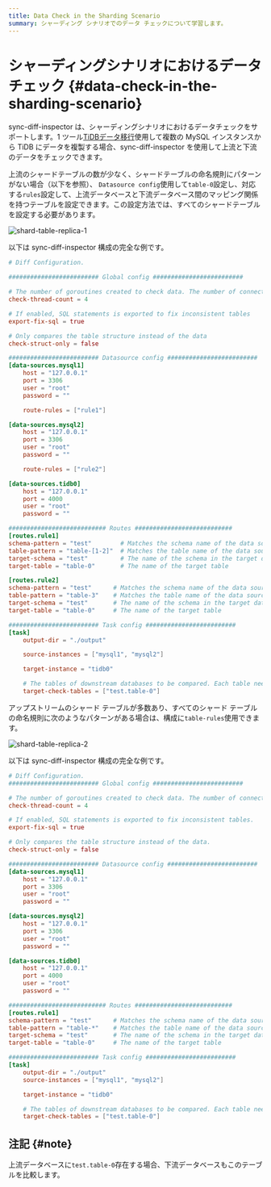 ```yaml
---
title: Data Check in the Sharding Scenario
summary: シャーディング シナリオでのデータ チェックについて学習します。
---
```


# シャーディングシナリオにおけるデータチェック {#data-check-in-the-sharding-scenario}

sync-diff-inspector は、シャーディングシナリオにおけるデータチェックをサポートします。1 ツール[TiDBデータ移行](/dm/dm-overview.md)使用して複数の MySQL インスタンスから TiDB にデータを複製する場合、sync-diff-inspector を使用して上流と下流のデータをチェックできます。

上流のシャードテーブルの数が少なく、シャードテーブルの命名規則にパターンがない場合（以下を参照）、 `Datasource config`使用して`table-0`設定し、対応する`rules`設定して、上流データベースと下流データベース間のマッピング関係を持つテーブルを設定できます。この設定方法では、すべてのシャードテーブルを設定する必要があります。

![shard-table-replica-1](https://docs-download.pingcap.com/media/images/docs/shard-table-replica-1.png)

以下は sync-diff-inspector 構成の完全な例です。

```toml
# Diff Configuration.

######################### Global config #########################

# The number of goroutines created to check data. The number of connections between upstream and downstream databases are slightly greater than this value
check-thread-count = 4

# If enabled, SQL statements is exported to fix inconsistent tables
export-fix-sql = true

# Only compares the table structure instead of the data
check-struct-only = false

######################### Datasource config #########################
[data-sources.mysql1]
    host = "127.0.0.1"
    port = 3306
    user = "root"
    password = ""

    route-rules = ["rule1"]

[data-sources.mysql2]
    host = "127.0.0.1"
    port = 3306
    user = "root"
    password = ""

    route-rules = ["rule2"]

[data-sources.tidb0]
    host = "127.0.0.1"
    port = 4000
    user = "root"
    password = ""

########################### Routes ###########################
[routes.rule1]
schema-pattern = "test"        # Matches the schema name of the data source. Supports the wildcards "*" and "?"
table-pattern = "table-[1-2]"  # Matches the table name of the data source. Supports the wildcards "*" and "?"
target-schema = "test"         # The name of the schema in the target database
target-table = "table-0"       # The name of the target table

[routes.rule2]
schema-pattern = "test"      # Matches the schema name of the data source. Supports the wildcards "*" and "?"
table-pattern = "table-3"    # Matches the table name of the data source. Supports the wildcards "*" and "?"
target-schema = "test"       # The name of the schema in the target database
target-table = "table-0"     # The name of the target table

######################### Task config #########################
[task]
    output-dir = "./output"

    source-instances = ["mysql1", "mysql2"]

    target-instance = "tidb0"

    # The tables of downstream databases to be compared. Each table needs to contain the schema name and the table name, separated by '.'
    target-check-tables = ["test.table-0"]
```

アップストリームのシャード テーブルが多数あり、すべてのシャード テーブルの命名規則に次のようなパターンがある場合は、構成に`table-rules`使用できます。

![shard-table-replica-2](https://docs-download.pingcap.com/media/images/docs/shard-table-replica-2.png)

以下は sync-diff-inspector 構成の完全な例です。

```toml
# Diff Configuration.
######################### Global config #########################

# The number of goroutines created to check data. The number of connections between upstream and downstream databases are slightly greater than this value.
check-thread-count = 4

# If enabled, SQL statements is exported to fix inconsistent tables.
export-fix-sql = true

# Only compares the table structure instead of the data.
check-struct-only = false

######################### Datasource config #########################
[data-sources.mysql1]
    host = "127.0.0.1"
    port = 3306
    user = "root"
    password = ""

[data-sources.mysql2]
    host = "127.0.0.1"
    port = 3306
    user = "root"
    password = ""

[data-sources.tidb0]
    host = "127.0.0.1"
    port = 4000
    user = "root"
    password = ""

########################### Routes ###########################
[routes.rule1]
schema-pattern = "test"      # Matches the schema name of the data source. Supports the wildcards "*" and "?"
table-pattern = "table-*"    # Matches the table name of the data source. Supports the wildcards "*" and "?"
target-schema = "test"       # The name of the schema in the target database
target-table = "table-0"     # The name of the target table

######################### Task config #########################
[task]
    output-dir = "./output"
    source-instances = ["mysql1", "mysql2"]

    target-instance = "tidb0"

    # The tables of downstream databases to be compared. Each table needs to contain the schema name and the table name, separated by '.'
    target-check-tables = ["test.table-0"]
```

## 注記 {#note}

上流データベースに`test.table-0`存在する場合、下流データベースもこのテーブルを比較します。
